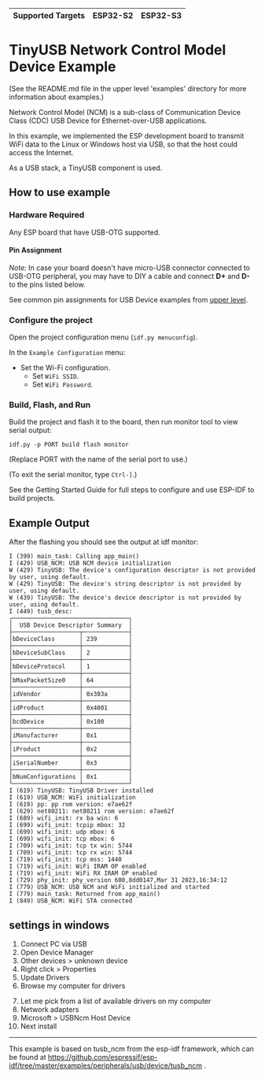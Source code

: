 | Supported Targets | ESP32-S2 | ESP32-S3 |
| ----------------- | -------- | -------- |

# TinyUSB Network Control Model Device Example

(See the README.md file in the upper level 'examples' directory for more information about examples.)

Network Control Model (NCM) is a sub-class of Communication Device Class (CDC) USB Device for Ethernet-over-USB applications.

In this example, we implemented the ESP development board to transmit WiFi data to the Linux or Windows host via USB, so that the host could access the Internet.

As a USB stack, a TinyUSB component is used.

## How to use example

### Hardware Required

Any ESP board that have USB-OTG supported.

#### Pin Assignment

_Note:_ In case your board doesn't have micro-USB connector connected to USB-OTG peripheral, you may have to DIY a cable and connect **D+** and **D-** to the pins listed below.

See common pin assignments for USB Device examples from [upper level](../../README.md#common-pin-assignments).

### Configure the project

Open the project configuration menu (`idf.py menuconfig`).

In the `Example Configuration` menu:

* Set the Wi-Fi configuration.
    * Set `WiFi SSID`.
    * Set `WiFi Password`.

### Build, Flash, and Run

Build the project and flash it to the board, then run monitor tool to view serial output:

```
idf.py -p PORT build flash monitor
```

(Replace PORT with the name of the serial port to use.)

(To exit the serial monitor, type ``Ctrl-]``.)

See the Getting Started Guide for full steps to configure and use ESP-IDF to build projects.

## Example Output

After the flashing you should see the output at idf monitor:

```
I (399) main_task: Calling app_main()
I (429) USB_NCM: USB NCM device initialization
W (429) TinyUSB: The device's configuration descriptor is not provided by user, using default.
W (429) TinyUSB: The device's string descriptor is not provided by user, using default.
W (439) TinyUSB: The device's device descriptor is not provided by user, using default.
I (449) tusb_desc:
┌─────────────────────────────────┐
│  USB Device Descriptor Summary  │
├───────────────────┬─────────────┤
│bDeviceClass       │ 239         │
├───────────────────┼─────────────┤
│bDeviceSubClass    │ 2           │
├───────────────────┼─────────────┤
│bDeviceProtocol    │ 1           │
├───────────────────┼─────────────┤
│bMaxPacketSize0    │ 64          │
├───────────────────┼─────────────┤
│idVendor           │ 0x303a      │
├───────────────────┼─────────────┤
│idProduct          │ 0x4001      │
├───────────────────┼─────────────┤
│bcdDevice          │ 0x100       │
├───────────────────┼─────────────┤
│iManufacturer      │ 0x1         │
├───────────────────┼─────────────┤
│iProduct           │ 0x2         │
├───────────────────┼─────────────┤
│iSerialNumber      │ 0x3         │
├───────────────────┼─────────────┤
│bNumConfigurations │ 0x1         │
└───────────────────┴─────────────┘
I (619) TinyUSB: TinyUSB Driver installed
I (619) USB_NCM: WiFi initialization
I (619) pp: pp rom version: e7ae62f
I (629) net80211: net80211 rom version: e7ae62f
I (689) wifi_init: rx ba win: 6
I (699) wifi_init: tcpip mbox: 32
I (699) wifi_init: udp mbox: 6
I (699) wifi_init: tcp mbox: 6
I (709) wifi_init: tcp tx win: 5744
I (709) wifi_init: tcp rx win: 5744
I (719) wifi_init: tcp mss: 1440
I (719) wifi_init: WiFi IRAM OP enabled
I (719) wifi_init: WiFi RX IRAM OP enabled
I (729) phy_init: phy_version 600,8dd0147,Mar 31 2023,16:34:12
I (779) USB_NCM: USB NCM and WiFi initialized and started
I (779) main_task: Returned from app_main()
I (849) USB_NCM: WiFi STA connected
```


## settings in windows

1. Connect PC via USB
2. Open Device Manager
3. Other devices > unknown device
4. Right click > Properties
5. Update Drivers
6. Browse my computer for drivers
<!-- 7. C:\Windows\System32\DriverStore\FileRepository\usbncm.inf_amd64_9957a38c3d2283ed -->
7. Let me pick from a list of available drivers on my computer
8. Network adapters
9. Microsoft > USBNcm Host Device
10. Next install

---

This example is based on tusb_ncm from the esp-idf framework, which can be found at https://github.com/espressif/esp-idf/tree/master/examples/peripherals/usb/device/tusb_ncm .